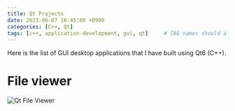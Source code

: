 ```yaml
---
title: Qt Projects
date: 2023-06-07 16:45:00 +0900
categories: [C++, Qt]
tags: [c++, application-development, gui, qt]     # TAG names should always be lowercase
---
```


Here is the list of GUI desktop applications that I have built using Qt6 (C++).

# File viewer
![Qt File Viewer](/assets/images/qt-projects/file-viewer.png)